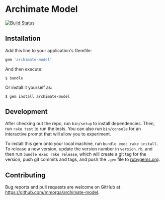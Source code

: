 # Archimate Model

[![Build Status](https://travis-ci.org/mmorga/archimate-model.svg?branch=master)](https://travis-ci.org/mmorga/archimate-model)


## Installation

Add this line to your application's Gemfile:

```ruby
gem 'archimate-model'
```

And then execute:

    $ bundle

Or install it yourself as:

    $ gem install archimate-model

## Development

After checking out the repo, run `bin/setup` to install dependencies. Then, run `rake test` to run the tests. You can also run `bin/console` for an interactive prompt that will allow you to experiment.

To install this gem onto your local machine, run `bundle exec rake install`. To release a new version, update the version number in `version.rb`, and then run `bundle exec rake release`, which will create a git tag for the version, push git commits and tags, and push the `.gem` file to [rubygems.org](https://rubygems.org).

## Contributing

Bug reports and pull requests are welcome on GitHub at https://github.com/mmorga/archimate-model.
